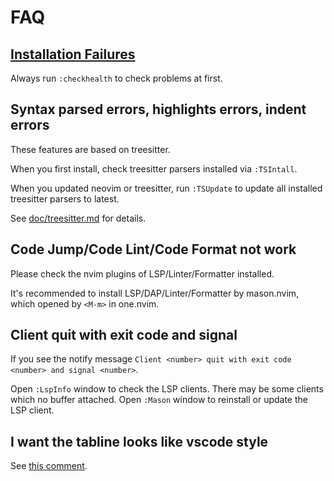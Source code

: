 # FAQ

## [Installation Failures](./install-failed.md)

Always run `:checkhealth` to check problems at first.

## Syntax parsed errors, highlights errors, indent errors

These features are based on treesitter.

When you first install, check treesitter parsers installed via `:TSIntall`.

When you updated neovim or treesitter, run `:TSUpdate` to update all installed treesitter parsers to latest.

See [doc/treesitter.md](../treesitter.md) for details.

## Code Jump/Code Lint/Code Format not work

Please check the nvim plugins of LSP/Linter/Formatter installed.

It's recommended to install LSP/DAP/Linter/Formatter by mason.nvim, which opened by `<M-m>` in one.nvim.

## Client quit with exit code and signal

If you see the notify message `Client <number> quit with exit code <number> and signal <number>`.

Open `:LspInfo` window to check the LSP clients. There may be some clients which no buffer attached.
Open `:Mason` window to reinstall or update the LSP client.

## I want the tabline looks like vscode style

See [this comment](https://github.com/adoyle-h/one.nvim/discussions/18#discussioncomment-6331752).
